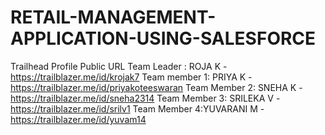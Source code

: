 # RETAIL-MANAGEMENT-APPLICATION-USING-SALESFORCE
Trailhead Profile Public URL
Team Leader : ROJA K - https://trailblazer.me/id/krojak7
Team member 1: PRIYA K - https://trailblazer.me/id/priyakoteeswaran
Team Member 2: SNEHA K - https://trailblazer.me/id/sneha2314
Team Member 3: SRILEKA V - https://trailblazer.me/id/srilv1
Team Member 4:YUVARANI M - https://trailblazer.me/id/yuvam14
